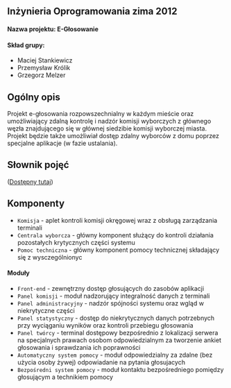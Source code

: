 ﻿## Inżynieria Oprogramowania zima 2012
#### Nazwa projektu: E-Głosowanie

#### Skład grupy:
* Maciej Stankiewicz
* Przemysław Królik
* Grzegorz Melzer

## Ogólny opis
Projekt e-głosowania rozpowszechnialny w każdym mieście oraz umożliwiający zdalną kontrolę i nadzór komisji wyborczych z głównego węzła znajdującego się w głównej siedzibie komisji wyborczej miasta. Projekt będzie także umożliwiał dostęp zdalny wyborców z domu poprzez specjalne aplikacje (w fazie ustalania).

## Słownik pojęć
([Dostępny tutaj](http://github.com/Necromos/IO-UG/blob/master/SłownikPojęć.md))


## Komponenty
* ```Komisja``` -  aplet kontroli komisji okręgowej wraz z obsługą zarządzania terminali
* ```Centrala wyborcza``` - główny komponent służący do kontroli działania pozostałych krytycznych części systemu
* ```Pomoc techniczna``` - główny komponent pomocy technicznej składający się z wysczególnionyc

#### Moduły
* ```Front-end``` - zewnętrzny dostęp głosujących do zasobów aplikacji
* ```Panel komisji``` - moduł nadzorujący integralność danych z terminali
* ```Panel administracyjny``` - nadzór spójności systemu oraz wgląd w niekrytyczne części
* ```Panel statystyczny``` - dostęp do niekrytycznych danych potrzebnych przy wyciąganiu wyników oraz kontroli przebiegu głosowania
* ```Panel twórcy``` - terminal dostępowy bezpośrednio z lokalizacji serwera na specjalnych prawach osobom odpowiedzialnym za tworzenie ankiet głosowania i sprawdzania ich poprawności
* ```Automatyczny system pomocy``` - moduł odpowiedzialny za zdalne (bez użycia osoby żywej) odpowiadanie na pytania głosujacych
* ```Bezpośredni system pomocy``` - moduł kontaktu bezpośredniego pomiędzy głosującym a technikiem pomocy
